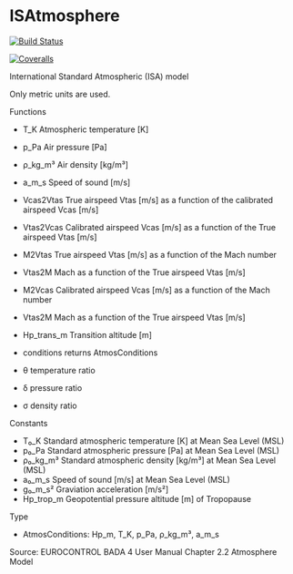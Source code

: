 # ISAtmosphere

[![Build Status](https://travis-ci.com/rjdverbeek-tud/ISAtmosphere.jl.svg?branch=master)](https://travis-ci.com/rjdverbeek-tud/ISAtmosphere.jl)
<!-- [![Build Status](https://ci.appveyor.com/api/projects/status/github/rjdverbeek-tud/ISAtmosphere.jl?svg=true)](https://ci.appveyor.com/project/rjdverbeek-tud/ISAtmosphere-jl) -->
[![Coveralls](https://coveralls.io/repos/github/rjdverbeek-tud/ISAtmosphere.jl/badge.svg?branch=master)](https://coveralls.io/github/rjdverbeek-tud/ISAtmosphere.jl?branch=master)

International Standard Atmospheric (ISA) model

Only metric units are used.

Functions
* T_K     Atmospheric temperature [K]
* p_Pa    Air pressure [Pa]
* ρ_kg_m³ Air density [kg/m³]
* a_m_s   Speed of sound [m/s]
* Vcas2Vtas True airspeed Vtas [m/s] as a function of the calibrated airspeed Vcas [m/s]
* Vtas2Vcas Calibrated airspeed Vcas [m/s] as a function of the True airspeed Vtas [m/s]
* M2Vtas  True airspeed Vtas [m/s] as a function of the Mach number
* Vtas2M  Mach as a function of the True airspeed Vtas [m/s]
* M2Vcas  Calibrated airspeed Vcas [m/s] as a function of the Mach number
* Vtas2M  Mach as a function of the True airspeed Vtas [m/s]
* Hp_trans_m Transition altitude [m]
* conditions returns AtmosConditions

* θ   temperature ratio
* δ   pressure ratio
* σ   density ratio

Constants
* T₀_K    Standard atmospheric temperature [K] at Mean Sea Level (MSL)
* p₀_Pa   Standard atmospheric pressure [Pa] at Mean Sea Level (MSL)
* ρ₀_kg_m³  Standard atmospheric density [kg/m³] at Mean Sea Level (MSL)
* a₀_m_s  Speed of sound [m/s] at Mean Sea Level (MSL)
* g₀_m_s² Graviation acceleration [m/s²]
* Hp_trop_m Geopotential pressure altitude [m] of Tropopause

Type
* AtmosConditions: Hp_m, T_K, p_Pa, ρ_kg_m³, a_m_s

Source: EUROCONTROL BADA 4 User Manual Chapter 2.2 Atmosphere Model

